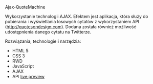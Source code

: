 Ajax-QuoteMachine

Wykorzystanie technologii AJAX. Efektem jest aplikacja, która służy do pobierania i wyświetlania losowych cytatów z wykorzystaniem API (http://quotesondesign.com). Dodana została również możliwość udostępnienia danego cytatu na Twitterze.

Rozwiązania, technologie i narzędzia:

   * HTML 5
   * CSS 3
   * RWD
   * JavaScript
   * AJAX
   * API
<a href="https://michalmatysiak.github.io/Ajax-QuoteMachine/">live preview</a>

